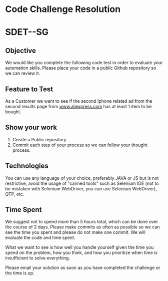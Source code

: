 # Code Challenge Resolution

# SDET--SG

## Objective
We would like you complete the following code test in order to evaluate your automation skills.  Please place your code in a public Github repository so we can review it.

## Feature to Test

As a Customer we want to see if the second Iphone related ad from the second results page from www.aliexpress.com has at least 1 item to be bought.

## Show your work
1.  Create a Public repository
2.  Commit each step of your process so we can follow your thought process.

## Technologies
You can use any language of your choice, preferably JAVA or JS but is not restrictive, avoid the usage of "canned tools" such as Selenium IDE (not to be mistaken with Selenium WebDriver, you can use Selenium WebDriver), QTP, etc.

## Time Spent
We suggest not to spend more than 5 hours total, which can be done over the course of 2 days.  Please make commits as often as possible so we can see the time you spent and please do not make one commit.  We will evaluate the code and time spent.
 
What we want to see is how well you handle yourself given the time you spend on the problem, how you think, and how you prioritize when time is insufficient to solve everything.

Please email your solution as soon as you have completed the challenge or the time is up.

